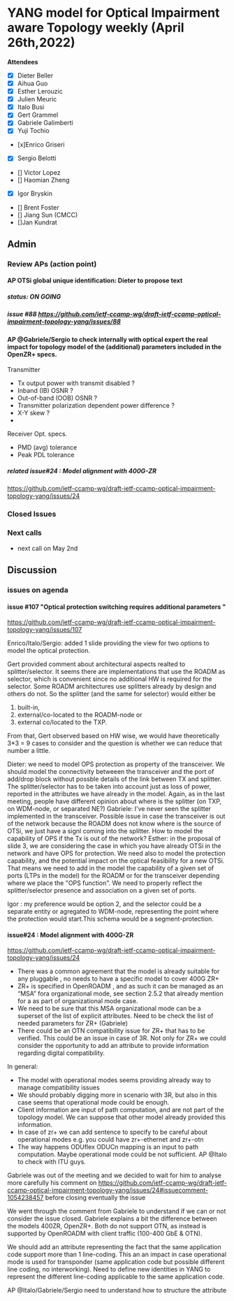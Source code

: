# YANG model for Optical Impairment aware Topology weekly (April 26th,2022)


****Attendees****
- [x] Dieter Beller
- [x] Aihua Guo
- [x] Esther Lerouzic
- [x] Julien Meuric
- [x] Italo Busi
- [x] Gert Grammel
- [x] Gabriele Galimberti 
- [x] Yuji Tochio
- [x]Enrico Griseri
- [X] Sergio Belotti
- [] Victor Lopez
- [] Haomian Zheng
- [x] Igor Bryskin
- [] Brent Foster
- [] Jiang Sun (CMCC)
- []Jan Kundrat

## Admin

### Review APs (action point) 

#### AP OTSi global unique identification: Dieter to propose text
##### status: ON GOING
##### issue #88 https://github.com/ietf-ccamp-wg/draft-ietf-ccamp-optical-impairment-topology-yang/issues/88

#### AP @Gabriele/Sergio to check internally with optical expert the real impact for topology model of the (additional) parameters included in the OpenZR+ specs.
Transmitter

* Tx output power with transmit disabled ?
* Inband (IB) OSNR ?
* Out-of-band (OOB) OSNR ?
* Transmitter polarization dependent power difference ?
* X-Y skew ?
* 
Receiver Opt. specs.

* PMD (avg) tolerance
* Peak PDL tolerance

##### related issue#24 : Model alignment with 400G-ZR
https://github.com/ietf-ccamp-wg/draft-ietf-ccamp-optical-impairment-topology-yang/issues/24

### Closed Issues


### Next calls
- next call on May 2nd 


## Discussion

### issues on agenda


#### issue #107 "Optical protection switching requires additional parameters "
https://github.com/ietf-ccamp-wg/draft-ietf-ccamp-optical-impairment-topology-yang/issues/107


Enrico/Italo/Sergio: added 1 slide providing the view for two options to model the optical protection. 

Gert provided comment about architectural aspects realted to splitter/selector.
It seems there are implementations that use the ROADM as selector, which is convenient since no additional HW is required for the selector. 
Some ROADM architectures use splitters already by design and others do not. So the splitter (and the same for selector) would either be 
1.	built-in, 
2.	external/co-located to the ROADM-node or 
3.	external co/located to the TXP.

From that, Gert observed based on HW wise, we would have theoretically 3*3 = 9 cases to consider and the question is whether we can reduce that number a little.

Dieter: we need to model OPS protection as property of the transceiver. We should model the connectivity betweeen the transceiver and the port of 
add/drop block without possble details of the link between TX and splitter.
The splitter/selector has to be taken into account just as loss of power, reported in the attributes we have already in the model.
Again, as in the last meeting, people have different opinion about where is the splitter (on TXP, on WDM-node, or separated NE?)
Gabriele: I've never seen the splitter implemented in the transceiver. 
Possible issue in case the transceiver is out of the network because the ROADM does not know where is the source of OTSi, 
we just have a signl coming into the splitter.
How to model the capability of OPS if the Tx is out of the network?
Esther: in the proposal of slide 3, we are considering the case in which you have already OTSi in the network and have OPS for protection. 
We need also to model the protection capability, and the potential impact on the optical feasibility for a new OTSi.
That means we need to add in the model the capability of a given set of ports (LTPs in the model) for the ROADM or for the transceiver depending 
where we place the "OPS function".
We need to properly reflect the splitter/selector presence and association on a given set of ports.

Igor : my preference would be option 2, and the selector could be a separate entity or agregated to  WDM-node,
representing the point where the protection would start.This schema would be a segment-protection.
 
 
#### issue#24 : Model alignment with 400G-ZR
https://github.com/ietf-ccamp-wg/draft-ietf-ccamp-optical-impairment-topology-yang/issues/24

* There was a common agreement that the model is already suitable for any pluggable , no needs to have a specific model to cover 400G ZR+
* ZR+ is specified in OpenROADM , and as such it can be managed as an “MSA” fora organizational mode, 
see section 2.5.2 that already mention for a as part of organizational mode case.
* We need to be sure that this MSA organizational mode can be a superset of the list of explicit attributes. 
Need to be check the list of needed parameters for ZR+ (Gabriele)
* There could be an OTN compatibility issue for ZR+ that has to be verified. This could be an issue in case of 3R. 
Not only for ZR+ we could consider the opportunity to add an attribute to provide information regarding digital compatibility.

In general:
* The model with operational modes seems providing already way to manage compatibility issues
* We should probably digging more in scenario with 3R, but also in this case seems that operational mode could be enough.
* Client information are input of path computation, and are not part of the topology model. We can suppose that other model already provided this information.
* In case of zr+ we can add sentence to specify to be careful about operational modes e.g. you could have zr+-ethernet and zr+-otn
* The way happens ODUflex ODUCn mapping is an input to path computation. Maybe operational mode could be not sufficient. 
AP @Italo to check with ITU guys.

Gabriele was out of the meeting and we decided to wait for him to analyse more carefully his 
comment on https://github.com/ietf-ccamp-wg/draft-ietf-ccamp-optical-impairment-topology-yang/issues/24#issuecomment-1054238457 
before closing eventually the issue

We went through the comment from Gabriele to understand if we can or not consider the issue closed.
Gabriele explains a bit the difference between the models 400ZR, OpenZR+. Both do not support OTN, as instead is supported by 
OpenROADM with client traffic (100-400 GbE & OTN).

We should add an attribute representing the fact that the same application code support more than 1 line-coding. 
This an an impact in case operational mode is used for transponder (same application code but possible different line coding, no interworking).
Need to define new identities in YANG to represent the different line-coding applicable to the same application code.

AP @Italo/Gabriele/Sergio need to understand how to structure the attribute 



 



